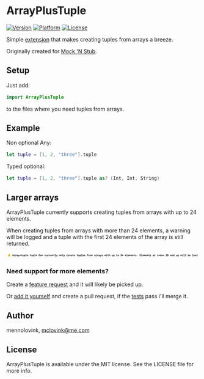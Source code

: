 # ArrayPlusTuple

 [![Version](http://img.shields.io/cocoapods/v/ArrayPlusTuple.svg?style=flat)](http://cocoapods.org/pods/Zoomy) [![Platform](http://img.shields.io/cocoapods/p/ArrayPlusTuple.svg?style=flat)](http://cocoapods.org/pods/Zoomy) [![License](http://img.shields.io/cocoapods/l/ArrayPlusTuple.svg?style=flat)](LICENSE)

Simple [extension](https://github.com/mennolovink/ArrayPlusTuple/blob/develop/ArrayPlusTuple/Classes/Array%2Btuple.swift) that makes creating tuples from arrays a breeze. 

Originally created for [Mock 'N Stub](https://github.com/mennolovink/Mock-N-stub).

## Setup

Just add:

```Swift
import ArrayPlusTuple
```

to the files where you need tuples from arrays.

## Example

Non optional Any:

```Swift
let tuple = [1, 2, "three"].tuple
```

Typed optional:

```Swift
let tuple = [1, 2, "three"].tuple as? (Int, Int, String)
```

## Larger arrays

ArrayPlusTuple currently supports creating tuples from arrays with up to 24 elements. 

When creating tuples from arrays with more than 24 elements, a warning will be logged and a tuple with the first 24 elements of the array is still returned.

![Screenshot Missing](Art/Warning.png)

### Need support for more elements?

Create a [feature request](https://github.com/mennolovink/ArrayPlusTuple/issues/new) and it will likely be picked up.

Or [add it yourself](https://github.com/mennolovink/ArrayPlusTuple/blob/develop/ArrayPlusTuple/Classes/Array%2Btuple.swift) and create a pull request, if the [tests](http://htmlpreview.github.io/?https://github.com/mennolovink/ArrayPlusTuple/blob/develop/fastlane/test_output/report.html) pass i'll merge it.

## Author

mennolovink, mclovink@me.com

## License

ArrayPlusTuple is available under the MIT license. See the LICENSE file for more info.
